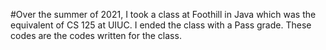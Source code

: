 #Over the summer of 2021, I took a class at Foothill in Java which was the equivalent of CS 125 at UIUC. I ended the class with a Pass grade. These codes are the codes written for the class.
